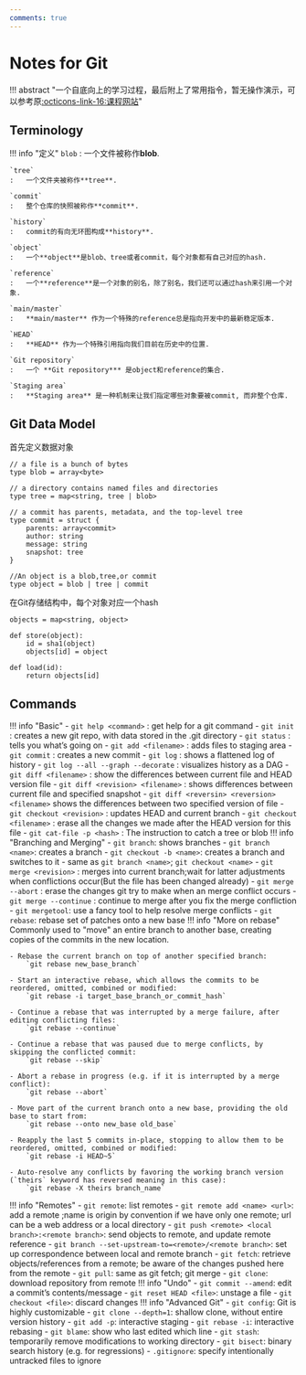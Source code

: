 ```yaml
---
comments: true
---
```

# Notes for Git

!!! abstract "一个自底向上的学习过程，最后附上了常用指令，暂无操作演示，可以参考原[:octicons-link-16:课程网站](https://missing.csail.mit.edu/2020/version-control/)"
## Terminology

!!! info "定义"
    `blob`
    :   一个文件被称作**blob**.  

    `tree`
    :   一个文件夹被称作**tree**.  

    `commit`
    :   整个仓库的快照被称作**commit**.  

    `history`
    :   commit的有向无环图构成**history**. 

    `object`
    :   一个**object**是blob、tree或者commit，每个对象都有自己对应的hash.

    `reference`
    :   一个**reference**是一个对象的别名，除了别名，我们还可以通过hash来引用一个对象.

    `main/master`
    :   **main/master** 作为一个特殊的reference总是指向开发中的最新稳定版本.

    `HEAD`
    :   **HEAD** 作为一个特殊引用指向我们目前在历史中的位置.

    `Git repository`
    :   一个 **Git repository*** 是object和reference的集合.

    `Staging area`
    :   **Staging area** 是一种机制来让我们指定哪些对象要被commit, 而非整个仓库.

## Git Data Model
首先定义数据对象
```
// a file is a bunch of bytes
type blob = array<byte>

// a directory contains named files and directories
type tree = map<string, tree | blob>

// a commit has parents, metadata, and the top-level tree
type commit = struct {
    parents: array<commit>
    author: string
    message: string
    snapshot: tree
}

//An object is a blob,tree,or commit
type object = blob | tree | commit
```  

在Git存储结构中，每个对象对应一个hash
```
objects = map<string, object>

def store(object):
    id = sha1(object)
    objects[id] = object

def load(id):
    return objects[id]
```
## Commands

!!! info "Basic"
    - `git help <command>` : get help for a git command
    - `git init` : creates a new git repo, with data stored in the .git directory
    - `git status` : tells you what’s going on
    - `git add <filename>` : adds files to staging area
    - `git commit` : creates a new commit
    - `git log` : shows a flattened log of history
    - `git log --all --graph --decorate` : visualizes history as a DAG
    - `git diff <filename>` : show the differences between current file and HEAD version file
    - `git diff <revision> <filename>` : shows differences between current file and specified snapshot
    - `git diff <reversin> <reversion> <filename>` shows the differences between two specified version of file
    - `git checkout <revision>` : updates HEAD and current branch
    - `git checkout <filename>` : erase all the changes we made after the HEAD version for this file
    - `git cat-file -p <hash>` : The instruction to catch a tree or blob
!!! info "Branching and Merging"
    - `git branch`: shows branches
    - `git branch <name>`: creates a branch
    - `git checkout -b <name>`: creates a branch and switches to it
      - same as `git branch <name>`; `git checkout <name>`
    - `git merge <revision>` : merges into current branch;wait for latter adjustments when conflictions occur(But the file has been changed already)
    - `git merge --abort` : erase the changes git try to make when an merge conflict occurs
    - `git merge --continue` : continue to merge after you fix the merge confliction
    - `git mergetool`: use a fancy tool to help resolve merge conflicts
    - `git rebase`: rebase set of patches onto a new base
!!! info "More on rebase"
    Commonly used to "move" an entire branch to another base, creating copies of the commits in the new location.

    - Rebase the current branch on top of another specified branch:  
        `git rebase new_base_branch`

    - Start an interactive rebase, which allows the commits to be reordered, omitted, combined or modified:  
        `git rebase -i target_base_branch_or_commit_hash`

    - Continue a rebase that was interrupted by a merge failure, after editing conflicting files:  
        `git rebase --continue`

    - Continue a rebase that was paused due to merge conflicts, by skipping the conflicted commit:  
        `git rebase --skip`

    - Abort a rebase in progress (e.g. if it is interrupted by a merge conflict):  
        `git rebase --abort`

    - Move part of the current branch onto a new base, providing the old base to start from:  
        `git rebase --onto new_base old_base`

    - Reapply the last 5 commits in-place, stopping to allow them to be reordered, omitted, combined or modified:  
        `git rebase -i HEAD~5`

    - Auto-resolve any conflicts by favoring the working branch version (`theirs` keyword has reversed meaning in this case):  
        `git rebase -X theirs branch_name`
!!! info "Remotes"
    - `git remote`: list remotes
    - `git remote add <name> <url>`: add a remote ;name is origin by convention if we have only one remote; url can be a web address or a local directory 
    - `git push <remote> <local branch>:<remote branch>`: send objects to remote, and update remote reference
    - `git branch --set-upstream-to=<remote>/<remote branch>`: set up correspondence between local and remote branch
    - `git fetch`: retrieve objects/references from a remote; be aware of the changes pushed here from the remote 
    - `git pull`: same as git fetch; git merge
    - `git clone`: download repository from remote
!!! info "Undo"
    - `git commit --amend`: edit a commit’s contents/message
    - `git reset HEAD <file>`: unstage a file
    - `git checkout <file>`: discard changes
!!! info "Advanced Git"
    - `git config`: Git is highly customizable
    - `git clone --depth=1`: shallow clone, without entire version history
    - `git add -p`: interactive staging
    - `git rebase -i`: interactive rebasing
    - `git blame`: show who last edited which line
    - `git stash`: temporarily remove modifications to working directory
    - `git bisect`: binary search history (e.g. for regressions)
    - `.gitignore`: specify intentionally untracked files to ignore